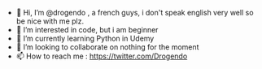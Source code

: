 - 👋 Hi, I’m @drogendo , a french guys, i don't speak english very well so be nice with me plz.
- 👀 I’m interested in code, but i am beginner
- 🌱 I’m currently learning Python in Udemy
- 💞️ I’m looking to collaborate on nothing for the moment
- 📫 How to reach me : https://twitter.com/Drogendo


